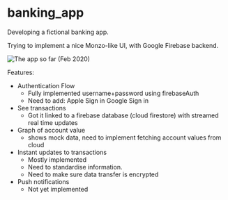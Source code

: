 # banking_app

Developing a fictional banking app.

Trying to implement a nice Monzo-like UI, with Google Firebase backend.

![The app so far (Feb 2020)](https://i.imgur.com/PrWPfK7.gif)

Features: 
- Authentication Flow
    - Fully implemented username+password using firebaseAuth
    - Need to add: Apple Sign in Google Sign in
- See transactions 
    - Got it linked to a firebase database (cloud firestore) with streamed real time updates
- Graph of account value 
    - shows mock data, need to implement fetching account values from cloud
- Instant updates to transactions
    - Mostly implemented
    - Need to standardise information.
    - Need to make sure data transfer is encrypted
- Push notifications
    - Not yet implemented

